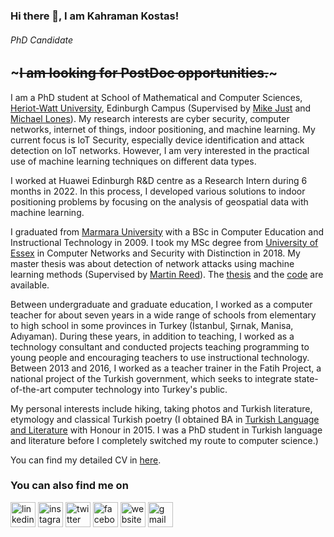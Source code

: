 ### Hi there 👋, I am Kahraman Kostas!
###### *PhD Candidate*
## ~~~I am looking for PostDoc opportunities.~~~
I am a PhD student at School of Mathematical and Computer Sciences, [Heriot-Watt University](https://www.hw.ac.uk/), Edinburgh Campus (Supervised by [Mike Just](https://researchportal.hw.ac.uk/en/persons/mike-just) and [Michael Lones](http://www.macs.hw.ac.uk/~ml355/)). My research interests are cyber security, computer networks, internet of things, indoor positioning, and machine learning. My current focus is IoT Security, especially device identification and attack detection on IoT networks. However, I am very interested in the practical use of machine learning techniques on different data types.

I worked at Huawei Edinburgh R&D centre as a Research Intern during 6 months in 2022. In this process, I developed various solutions to indoor positioning problems by focusing on the analysis of geospatial data with machine learning.



I graduated from [Marmara University](https://www.marmara.edu.tr/en) with a BSc in Computer Education and Instructional Technology in 2009. I took my MSc degree from [University of Essex](https://www.essex.ac.uk/)  in Computer Networks and Security with Distinction in 2018. My master thesis was about detection of network attacks using machine learning methods (Supervised by [Martin Reed](https://www.essex.ac.uk/people/reedm58703/martin-reed)). The [thesis](https://www.researchgate.net/publication/328512658_Anomaly_Detection_in_Networks_Using_Machine_Learning) and the [code](https://github.com/kahramankostas/Anomaly-Detection-in-Networks-Using-Machine-Learning) are available.


Between undergraduate and graduate education, I worked as a computer teacher for about seven years in a wide range of schools from elementary to high school in some provinces in Turkey (İstanbul, Şırnak, Manisa, Adıyaman). During these years, in addition to teaching, I worked as a technology consultant and conducted projects teaching programming to young people and encouraging teachers to use instructional technology. Between 2013 and 2016, I worked as a teacher trainer in the Fatih Project, a national project of the Turkish government, which seeks to integrate state-of-the-art computer technology into Turkey's public.

My personal interests include hiking, taking photos and Turkish literature, etymology and classical Turkish poetry (I obtained BA in [Turkish Language and Literature](http://abp.anadolu.edu.tr/en/program/programProfili/1677/8) with Honour in 2015. I was a PhD student in Turkish language and literature before I completely switched my route to computer science.)



You can find my detailed CV in [here](https://kahramankostas.github.io/assets/kahraman_kostas.pdf).


### You can also find me on


[<img src='https://cdn.jsdelivr.net/npm/simple-icons@3.0.1/icons/linkedin.svg' alt='linkedin' height='40'>](https://www.linkedin.com/in/kkostas/)  [<img src='https://cdn.jsdelivr.net/npm/simple-icons@3.0.1/icons/instagram.svg' alt='instagram' height='40'>](https://www.instagram.com/kahramankostas/)  [<img src='https://cdn.jsdelivr.net/npm/simple-icons@3.0.1/icons/twitter.svg' alt='twitter' height='40'>](https://twitter.com/@kkostas) [<img src='https://cdn.jsdelivr.net/npm/simple-icons@3.0.1/icons/facebook.svg' alt='facebook' height='40'>](https://www.facebook.com/kahramankostas) [<img src='https://cdn.jsdelivr.net/npm/simple-icons@3.0.1/icons/icloud.svg' alt='website' height='40'>](https://kahramankostas.github.io/) [<img src='https://cdn.jsdelivr.net/npm/simple-icons@3.0.1/icons/gmail.svg' alt='gmail' height='40'>](mailto:kahramankostas@gmail.com)
